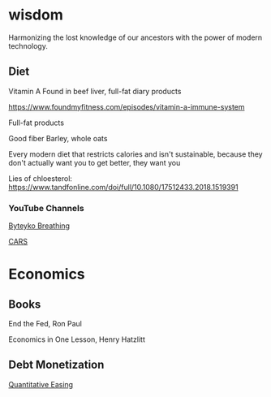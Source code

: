 # wisdom

Harmonizing the lost knowledge of our ancestors with the power of modern technology. 


## Diet

Vitamin A
Found in beef liver, full-fat diary products

https://www.foundmyfitness.com/episodes/vitamin-a-immune-system

Full-fat products

Good fiber
Barley, whole oats



Every modern diet that restricts calories and isn't sustainable, because they don't actually want you to get better, they want you 

Lies of chloesterol:
https://www.tandfonline.com/doi/full/10.1080/17512433.2018.1519391



### YouTube Channels

[Byteyko Breathing](https://www.youtube.com/watch?v=tKaUEVnducI&t=310s)

[CARS](https://www.youtube.com/watch?v=LGUhVelktk4)



# Economics

## Books

End the Fed, Ron Paul

Economics in One Lesson, Henry Hatzlitt


## Debt Monetization

[Quantitative Easing](https://www.youtube.com/watch?v=NSW7Yim23c0)
